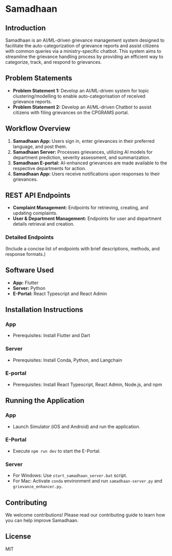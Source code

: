 # Samadhaan

## Introduction
Samadhaan is an AI/ML-driven grievance management system designed to facilitate the auto-categorization of grievance reports and assist citizens with common queries via a ministry-specific chatbot. This system aims to streamline the grievance handling process by providing an efficient way to categorize, track, and respond to grievances.

## Problem Statements
- **Problem Statement 1:** Develop an AI/ML-driven system for topic clustering/modelling to enable auto-categorisation of received grievance reports.
- **Problem Statement 2:** Develop an AI/ML-driven Chatbot to assist citizens with filing grievances on the CPGRAMS portal.

## Workflow Overview
1. **Samadhaan App:** Users sign in, enter grievances in their preferred language, and post them.
2. **Samadhaan Server:** Processes grievances, utilizing AI models for department prediction, severity assessment, and summarization.
3. **Samadhaan E-portal:** AI-enhanced grievances are made available to the respective departments for action.
4. **Samadhaan App:** Users receive notifications upon responses to their grievances.

## REST API Endpoints
- **Complaint Management:** Endpoints for retrieving, creating, and updating complaints.
- **User & Department Management:** Endpoints for user and department details retrieval and creation.

### Detailed Endpoints
(Include a concise list of endpoints with brief descriptions, methods, and response formats.)

## Software Used
- **App:** Flutter
- **Server:** Python
- **E-Portal:** React Typescript and React Admin

## Installation Instructions
### App
- Prerequisites: Install Flutter and Dart

### Server
- Prerequisites: Install Conda, Python, and Langchain

### E-portal
- Prerequisites: Install React Typescript, React Admin, Node.js, and npm

## Running the Application
### App
- Launch Simulator (iOS and Android) and run the application.

### E-Portal
- Execute `npm run dev` to start the E-Portal.

### Server
- For Windows: Use `start_samadhaan_server.bat` script.
- For Mac: Activate `conda` environment and run `samadhaan-server.py` and `grievance_enhancer.py`.

## Contributing
We welcome contributions! Please read our contributing guide to learn how you can help improve Samadhaan.

## License
MIT

